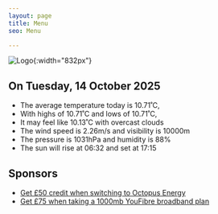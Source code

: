 ```yaml
---
layout: page
title: Menu
seo: Menu

---
```


![Logo](/images/logo.jpg){:width="832px"}

<!-- weather_marker starts -->
## On Tuesday, 14 October 2025

- The average temperature today is 10.71˚C,
- With highs of 10.71˚C and lows of 10.71˚C,
- It may feel like 10.13˚C with overcast clouds
- The wind speed is 2.26m/s and visibility is 10000m
- The pressure is 1031hPa and humidity is 88%
- The sun will rise at 06:32 and set at 17:15

<!-- weather_marker ends -->

## Sponsors

- [Get £50 credit when switching to Octopus Energy](https://bit.ly/3oD1nnS)
- [Get £75 when taking a 1000mb YouFibre broadband plan](https://aklam.io/91zWhU?)
